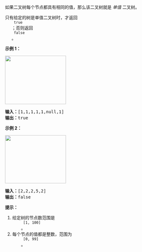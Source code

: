 <html>
 <body>
  <p>
   如果二叉树每个节点都具有相同的值，那么该二叉树就是
   <em>
    单值
   </em>
   二叉树。
  </p>
  <p>
   只有给定的树是单值二叉树时，才返回
   <code>
    true
   </code>
   ；否则返回
   <code>
    false
   </code>
   。
  </p>
  <p>
  </p>
  <p>
   <strong>
    示例 1：
   </strong>
  </p>
  <p>
   <img alt="" src="https://assets.leetcode-cn.com/aliyun-lc-upload/uploads/2018/12/29/screen-shot-2018-12-25-at-50104-pm.png" style="height: 159px; width: 200px;"/>
  </p>
  <pre><strong>输入：</strong>[1,1,1,1,1,null,1]
<strong>输出：</strong>true
</pre>
  <p>
   <strong>
    示例 2：
   </strong>
  </p>
  <p>
   <img alt="" src="https://assets.leetcode-cn.com/aliyun-lc-upload/uploads/2018/12/29/screen-shot-2018-12-25-at-50050-pm.png" style="height: 158px; width: 200px;"/>
  </p>
  <pre><strong>输入：</strong>[2,2,2,5,2]
<strong>输出：</strong>false
</pre>
  <p>
  </p>
  <p>
   <strong>
    提示：
   </strong>
  </p>
  <ol>
   <li>
    给定树的节点数范围是
    <code>
     [1, 100]
    </code>
    。
   </li>
   <li>
    每个节点的值都是整数，范围为
    <code>
     [0, 99]
    </code>
    。
   </li>
  </ol>
 </body>
</html>